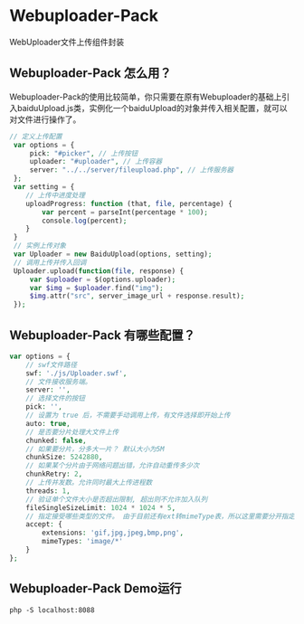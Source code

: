 # Webuploader-Pack
WebUploader文件上传组件封装

## Webuploader-Pack 怎么用？
Webuploader-Pack的使用比较简单，你只需要在原有Webuploader的基础上引入baiduUpload.js类，实例化一个baiduUpload的对象并传入相关配置，就可以对文件进行操作了。

``` php
// 定义上传配置
 var options = {
     pick: "#picker", // 上传按钮
     uploader: "#uploader", // 上传容器
     server: "../../server/fileupload.php", // 上传服务器
 };
 var setting = {
    // 上传中进度处理     
    uploadProgress: function (that, file, percentage) {
        var percent = parseInt(percentage * 100);
        console.log(percent);
    }
 }
 // 实例上传对象
 var Uploader = new BaiduUpload(options, setting);
 // 调用上传并传入回调
 Uploader.upload(function(file, response) {
     var $uploader = $(options.uploader);
     var $img = $uploader.find("img");
     $img.attr("src", server_image_url + response.result);
 });
```

## Webuploader-Pack 有哪些配置？
``` php
var options = {
    // swf文件路径
    swf: './js/Uploader.swf',
    // 文件接收服务端。
    server: '',
    // 选择文件的按钮
    pick: '',
    // 设置为 true 后，不需要手动调用上传，有文件选择即开始上传
    auto: true,
    // 是否要分片处理大文件上传
    chunked: false,
    // 如果要分片，分多大一片？ 默认大小为5M
    chunkSize: 5242880,
    // 如果某个分片由于网络问题出错，允许自动重传多少次
    chunkRetry: 2,
    // 上传并发数。允许同时最大上传进程数
    threads: 1,
    // 验证单个文件大小是否超出限制, 超出则不允许加入队列
    fileSingleSizeLimit: 1024 * 1024 * 5,
    // 指定接受哪些类型的文件。 由于目前还有ext转mimeType表，所以这里需要分开指定
    accept: {
        extensions: 'gif,jpg,jpeg,bmp,png',
        mimeTypes: 'image/*'
    }
};
```

## Webuploader-Pack Demo运行
```
php -S localhost:8088
```
